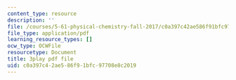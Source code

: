 ```yaml
---
content_type: resource
description: ''
file: /courses/5-61-physical-chemistry-fall-2017/c0a397c42ae586f91bfc97708e8c2019_6ROuKtm5zds.pdf
file_type: application/pdf
learning_resource_types: []
ocw_type: OCWFile
resourcetype: Document
title: 3play pdf file
uid: c0a397c4-2ae5-86f9-1bfc-97708e8c2019
---
```

